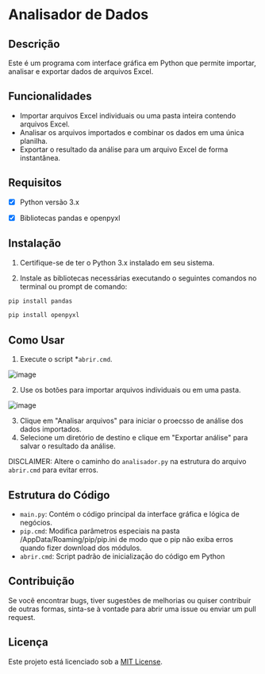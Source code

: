 # Analisador de Dados

## Descrição
Este é um programa com interface gráfica em Python que permite importar, analisar e exportar dados de arquivos Excel.

## Funcionalidades
- Importar arquivos Excel individuais ou uma pasta inteira contendo arquivos Excel.
- Analisar os arquivos importados e combinar os dados em uma única planilha.
- Exportar o resultado da análise para um arquivo Excel de forma instantânea.

## Requisitos
- [X] Python versão 3.x
- [X] Bibliotecas pandas e openpyxl


## Instalação
1. Certifique-se de ter o Python 3.x instalado em seu sistema.
   
2. Instale as bibliotecas necessárias executando o seguintes comandos no terminal ou prompt de comando:

```python
pip install pandas
```
```python
pip install openpyxl
```


## Como Usar



1. Execute o script *`abrir.cmd`.

![image](https://github.com/josu-liveira/analisa-excel/assets/167824520/02d9b08c-13e9-48a4-8fe5-153211c52add)


2. Use os botões para importar arquivos individuais ou em uma pasta.


![image](https://github.com/josu-liveira/analisa-excel/assets/167824520/4c58533f-14c9-442d-b11b-889a21e987e9)


3. Clique em "Analisar arquivos" para iniciar o proecsso de análise dos dados importados.
4. Selecione um diretório de destino e clique em "Exportar análise" para salvar o resultado da análise.

DISCLAIMER: Altere o caminho do ```analisador.py``` na estrutura do arquivo ```abrir.cmd``` para evitar erros.

## Estrutura do Código
- `main.py`: Contém o código principal da interface gráfica e lógica de negócios.
- `pip.cmd`: Modifica parâmetros especiais na pasta /AppData/Roaming/pip/pip.ini de modo que o pip não exiba erros quando fizer download dos módulos.
- `abrir.cmd`: Script padrão de inicialização do código em Python

## Contribuição
Se você encontrar bugs, tiver sugestões de melhorias ou quiser contribuir de outras formas, sinta-se à vontade para abrir uma issue ou enviar um pull request.

## Licença
Este projeto está licenciado sob a [MIT License](LICENSE).
